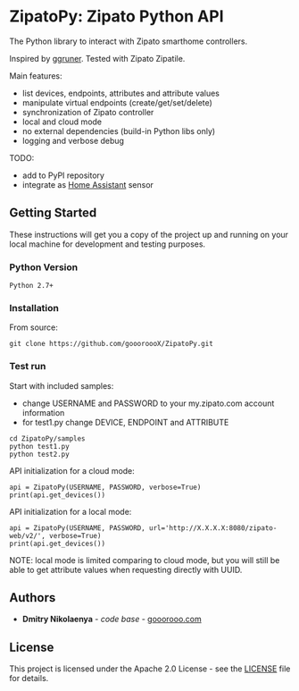 # ZipatoPy: Zipato Python API

The Python library to interact with Zipato smarthome controllers.

Inspired by [ggruner](https://github.com/ggruner/Zipatoapi).
Tested with Zipato Zipatile.

Main features:
* list devices, endpoints, attributes and attribute values
* manipulate virtual endpoints (create/get/set/delete)
* synchronization of Zipato controller
* local and cloud mode
* no external dependencies (build-in Python libs only)
* logging and verbose debug

TODO:
* add to PyPI repository
* integrate as [Home Assistant](https://www.home-assistant.io/) sensor

## Getting Started

These instructions will get you a copy of the project up and running on your local machine for development and testing purposes.

### Python Version

```
Python 2.7+
```

### Installation

From source:
```
git clone https://github.com/goooroooX/ZipatoPy.git
```

### Test run

Start with included samples:
* change USERNAME and PASSWORD to your my.zipato.com account information
* for test1.py change DEVICE, ENDPOINT and ATTRIBUTE

```
cd ZipatoPy/samples
python test1.py
python test2.py
```

API initialization for a cloud mode:
```
api = ZipatoPy(USERNAME, PASSWORD, verbose=True)
print(api.get_devices())
```

API initialization for a local mode:
```
api = ZipatoPy(USERNAME, PASSWORD, url='http://X.X.X.X:8080/zipato-web/v2/', verbose=True)
print(api.get_devices())
```
NOTE: local mode is limited comparing to cloud mode, but you will still be able to get attribute values when requesting directly with UUID.

## Authors

* **Dmitry Nikolaenya** - *code base* - [gooorooo.com](https://gooorooo.com)

## License

This project is licensed under the Apache 2.0 License - see the [LICENSE](LICENSE) file for details. 